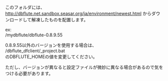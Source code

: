 このフォルダには、  
http://dbflute.net.sandbox.seasar.org/ja/environment/newest.html
からダウンロードして解凍したものを配置します。


ex:  
/mydbflute/dbflute-0.8.9.55


0.8.9.55以外のバージョンを使用する場合は、  
/dbflute\_dfclient/\_project.bat  
のDBFLUTE_HOMEの値を変更してください。  


ただし、バージョンが異なると設定ファイルが微妙に異なる場合があるので気をつける必要があります。
